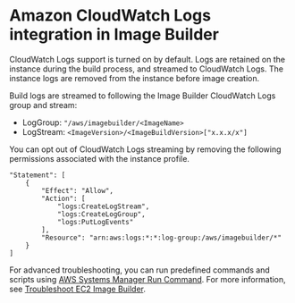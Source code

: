 # Amazon CloudWatch Logs integration in Image Builder<a name="integ-cwlogs"></a>

CloudWatch Logs support is turned on by default\. Logs are retained on the instance during the build process, and streamed to CloudWatch Logs\. The instance logs are removed from the instance before image creation\.

Build logs are streamed to following the Image Builder CloudWatch Logs group and stream:
+ LogGroup: `"/aws/imagebuilder/<ImageName>`
+ LogStream: `<ImageVersion>/<ImageBuildVersion>["x.x.x/x"]`

You can opt out of CloudWatch Logs streaming by removing the following permissions associated with the instance profile\.

```
"Statement": [
    {
        "Effect": "Allow",
        "Action": [
            "logs:CreateLogStream",
            "logs:CreateLogGroup",
            "logs:PutLogEvents"
        ],
        "Resource": "arn:aws:logs:*:*:log-group:/aws/imagebuilder/*"
    }
]
```

For advanced troubleshooting, you can run predefined commands and scripts using [AWS Systems Manager Run Command](https://docs.aws.amazon.com/systems-manager/latest/userguide/execute-remote-commands.html)\. For more information, see [Troubleshoot EC2 Image Builder](troubleshooting.md)\.